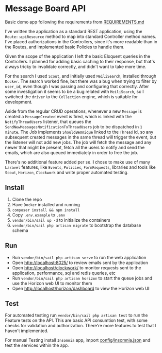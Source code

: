 # Message Board API

Basic demo app following the requirements from [REQUIREMENTS.md](REQUIREMENTS.md)

I've written the application as a standard REST application, using the `Route::apiResource` method to map into standard
Controller method names. I've placed authorizations in the Controllers, since it's more readable than in the Routes,
and implemented basic Policies to handle them.

Given the scope of the application I left the basic Eloquent queries in the Controllers. I planned for adding basic
caching to their response, but that's always tricky to invalidate correctly, and didn't want to take more time.

For the search I used `Scout`, and initially used `MeiliSearch`, installed through `Docker`. The search worked fine, but
there was a bug when trying to filter by `user_id`, even though I was passing and configuring that correctly. After some
investigation it seems to be a bug related with `MeiliSearch`, so I switched the `driver` to the `Collection` engine,
which is suitable for development.

Aside from the regular CRUD operations, whenever a new `Message` is created a `MessageCreated` event is fired, which is
linked with the `NotifyThreadUsers` listener, that queues the `SendNewMessagesNotificationToThreadUsers` job to be
dispatched in `1 minute`. The Job implements `ShouldBeUnique` linked to the `Thread` id, so any subsequent created
messages in the same thread will trigger the event, but the listener will not add new jobs. The job will fetch the
message and any newer that might be present, fetch all the users to notify and send the emails, which are also queued
immediately in order to free the job.

There's no additional feature added per se. I chose to make use of many `Laravel` features, like `Events`, `Policies`,
`FormRequests`, libraries and tools like `Scout`, `Horizon`, `Clockwork` and write proper automated testing.

## Install

1. Clone the repo
2. Have `Docker` installed and running
2. `composer install && npm install`
3. Copy `.env.example` to `.env`
4. `vendor/bin/sail up -d` to initialize the containers
5. `vendor/bin/sail php artisan migrate` to bootstrap the database schema

## Run

* Run `vendor/bin/sail php artisan serve` to run the web application
* Open [http://localhost:8025/](http://localhost:8025/) to review emails sent by the application
* Open [http://localhost/clockwork/](http://localhost/clockwork/) to monitor requests sent to the application, performance, sql and redis queries,
  etc
* Run `vendor/bin/sail php artisan horizon` to start the queue jobs and use the Horizon web UI to monitor them
* Open [http://localhost/horizon/dashboard](http://localhost/horizon/dashboard) to view the Horizon web UI

## Test

For automated testing run `vendor/bin/sail php artisan test` to run the Feature tests on the API. This are basic
API consumtion test, with some checks for validation and authorization. There're more features to test that I haven't
implemented.

For manual Testing install `Insomnia` app, import [config/insomnia.json](config/insomnia.json) and test the services within the app.
